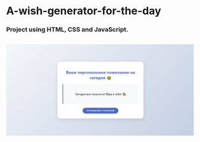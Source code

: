 # A-wish-generator-for-the-day

### Project using HTML, CSS and JavaScript.

## ![project](https://github.com/vergarra/a-wish-generator-for-the-day/blob/main/project.png)
